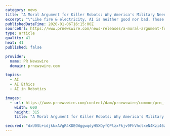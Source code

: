 ```yaml
---
category: news
title: "A Moral Argument for Killer Robots: Why America's Military Needs to Continue Development of Lethal AI"
excerpt: "\"Like fire & electricity, AI is neither good nor bad. Those writing AI code and using AI systems are solely responsible for the morality and the ethics of use.\" Discovery Institute Press is the imprint of the Discovery Institute, a non-profit, non-partisan, public policy think-tank. Discovery Institute's mission is to advance a culture of ..."
publishedDateTime: 2020-01-06T16:15:00Z
sourceUrl: https://www.prnewswire.com/news-releases/a-moral-argument-for-killer-robots-why-americas-military-needs-to-continue-development-of-lethal-ai-300981812.html
type: article
quality: 41
heat: 41
published: false

provider:
  name: PR Newswire
  domain: prnewswire.com

topics:
  - AI
  - AI Ethics
  - AI in Robotics

images:
  - url: https://www.prnewswire.com/content/dam/prnewswire/common/prn_facebook_sharing_logo.jpg
    width: 600
    height: 315
    title: "A Moral Argument for Killer Robots: Why America's Military Needs to Continue Development of Lethal AI"

secured: "dxU0SL+idjkkxAVgR4KDEGWggwqdyH5XDyfQPlzxFkjv9FhVhctxeN4Kzi46zbxbzzkZXvogeWJacFKuYY28fJlReH7ziyPxFmMxFypeLjNl1UsH8qG8djZnSUBkw7mr05WyzY3i99AExw0EaQNlwd0ds1KhiZnRVDrjXbHYvE49cVryde0kkuQ3FvQwNp71zn13x3/+MLKj49gQcQ3rm/WRIN9iXWnWFtwVrrhf5n6lAiPYySuwVvHYxWCbG8amc030MCxyddek2bsPDqewXg==;ZbagvBcpwtumns/mig9KBw=="
---
```


